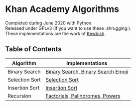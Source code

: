 # Khan Academy Algorithms
Completed during June 2020 with Python.  
Released under GPLv3 (if you want to use these :shrugging:).  
These implementations are the work of [Kewbish](https://kewbish.github.io).  

## Table of Contents
Algorithm | Implementations
--- | ---
Binary Search | [Binary Search, Binary Search Emoji](./binary-search/README.md)
Selection Sort | [Selection Sort](./selection-sort/README.md)
Insertion Sort | [Insertion Sort](./insertion-sort/README.md)
Recursion | [Factorials, Palindromes, Powers](./recursion/README.md)